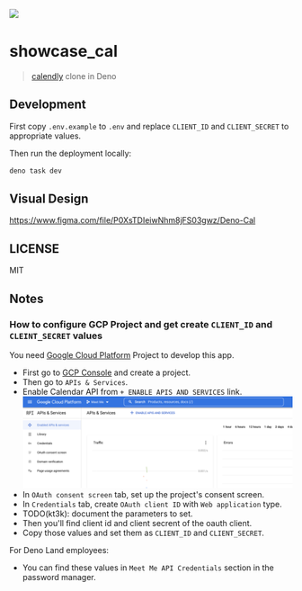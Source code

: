 ![](./doc/screenshot.png)

# showcase_cal

> [calendly](https://calendly.com/) clone in Deno

## Development

First copy `.env.example` to `.env` and replace `CLIENT_ID` and `CLIENT_SECRET`
to appropriate values.

Then run the deployment locally:

```sh
deno task dev
```

## Visual Design

https://www.figma.com/file/P0XsTDIeiwNhm8jFS03gwz/Deno-Cal

## LICENSE

MIT

## Notes

### How to configure GCP Project and get create `CLIENT_ID` and `CLEINT_SECRET` values

You need [Google Cloud Platform](https://console.cloud.google.com/) Project to
develop this app.

- First go to [GCP Console](https://console.cloud.google.com/) and create a
  project.
- Then go to `APIs & Services`.
- Enable Calendar API from `+ ENABLE APIS AND SERVICES` link.
  ![](doc/enable-api.png)
- In `OAuth consent screen` tab, set up the project's consent screen.
- In `Credentials` tab, create `OAuth client ID` with `Web application` type.
- TODO(kt3k): document the parameters to set.
- Then you'll find client id and client secrent of the oauth client.
- Copy those values and set them as `CLIENT_ID` and `CLIENT_SECRET`.

For Deno Land employees:

- You can find these values in `Meet Me API Credentials` section in the password
  manager.
